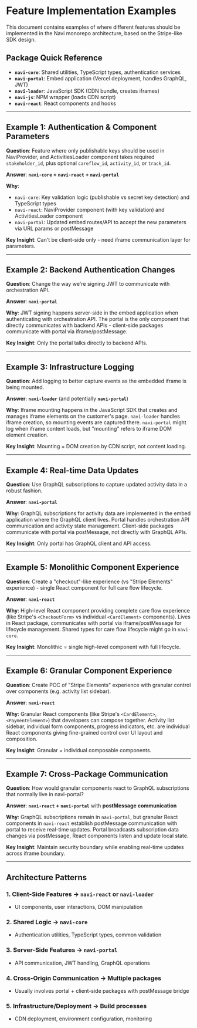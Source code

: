 # Feature Implementation Examples

This document contains examples of where different features should be implemented in the Navi monorepo architecture, based on the Stripe-like SDK design.

## Package Quick Reference

- **`navi-core`**: Shared utilities, TypeScript types, authentication services
- **`navi-portal`**: Embed application (Vercel deployment, handles GraphQL, JWT)  
- **`navi-loader`**: JavaScript SDK (CDN bundle, creates iframes)
- **`navi-js`**: NPM wrapper (loads CDN script)
- **`navi-react`**: React components and hooks

---

## Example 1: Authentication & Component Parameters

**Question**: Feature where only publishable keys should be used in NaviProvider, and ActivitiesLoader component takes required `stakeholder_id`, plus optional `careflow_id`, `activity_id`, or `track_id`.

**Answer**: **`navi-core` + `navi-react` + `navi-portal`**

**Why**: 
- `navi-core`: Key validation logic (publishable vs secret key detection) and TypeScript types
- `navi-react`: NaviProvider component (with key validation) and ActivitiesLoader component  
- `navi-portal`: Updated embed routes/API to accept the new parameters via URL params or postMessage

**Key Insight**: Can't be client-side only - need iframe communication layer for parameters.

---

## Example 2: Backend Authentication Changes

**Question**: Change the way we're signing JWT to communicate with orchestration API.

**Answer**: **`navi-portal`**

**Why**: JWT signing happens server-side in the embed application when authenticating with orchestration API. The portal is the only component that directly communicates with backend APIs - client-side packages communicate with portal via iframe/postMessage.

**Key Insight**: Only the portal talks directly to backend APIs.

---

## Example 3: Infrastructure Logging

**Question**: Add logging to better capture events as the embedded iframe is being mounted.

**Answer**: **`navi-loader`** (and potentially **`navi-portal`**)

**Why**: Iframe mounting happens in the JavaScript SDK that creates and manages iframe elements on the customer's page. `navi-loader` handles iframe creation, so mounting events are captured there. `navi-portal` might log when iframe content loads, but "mounting" refers to iframe DOM element creation.

**Key Insight**: Mounting = DOM creation by CDN script, not content loading.

---

## Example 4: Real-time Data Updates

**Question**: Use GraphQL subscriptions to capture updated activity data in a robust fashion.

**Answer**: **`navi-portal`**

**Why**: GraphQL subscriptions for activity data are implemented in the embed application where the GraphQL client lives. Portal handles orchestration API communication and activity state management. Client-side packages communicate with portal via postMessage, not directly with GraphQL APIs.

**Key Insight**: Only portal has GraphQL client and API access.

---

## Example 5: Monolithic Component Experience

**Question**: Create a "checkout"-like experience (vs "Stripe Elements" experience) - single React component for full care flow lifecycle.

**Answer**: **`navi-react`**

**Why**: High-level React component providing complete care flow experience (like Stripe's `<CheckoutForm>` vs individual `<CardElement>` components). Lives in React package, communicates with portal via iframe/postMessage for lifecycle management. Shared types for care flow lifecycle might go in `navi-core`.

**Key Insight**: Monolithic = single high-level component with full lifecycle.

---

## Example 6: Granular Component Experience

**Question**: Create POC of "Stripe Elements" experience with granular control over components (e.g. activity list sidebar).

**Answer**: **`navi-react`**

**Why**: Granular React components (like Stripe's `<CardElement>`, `<PaymentElement>`) that developers can compose together. Activity list sidebar, individual form components, progress indicators, etc. are individual React components giving fine-grained control over UI layout and composition.

**Key Insight**: Granular = individual composable components.

---

## Example 7: Cross-Package Communication

**Question**: How would granular components react to GraphQL subscriptions that normally live in navi-portal?

**Answer**: **`navi-react` + `navi-portal`** with **postMessage communication**

**Why**: GraphQL subscriptions remain in `navi-portal`, but granular React components in `navi-react` establish postMessage communication with portal to receive real-time updates. Portal broadcasts subscription data changes via postMessage, React components listen and update local state.

**Key Insight**: Maintain security boundary while enabling real-time updates across iframe boundary.

---

## Architecture Patterns

### 1. **Client-Side Features** → `navi-react` or `navi-loader`
- UI components, user interactions, DOM manipulation

### 2. **Shared Logic** → `navi-core`  
- Authentication utilities, TypeScript types, common validation

### 3. **Server-Side Features** → `navi-portal`
- API communication, JWT handling, GraphQL operations

### 4. **Cross-Origin Communication** → **Multiple packages**
- Usually involves portal + client-side packages with postMessage bridge

### 5. **Infrastructure/Deployment** → **Build processes**
- CDN deployment, environment configuration, monitoring 